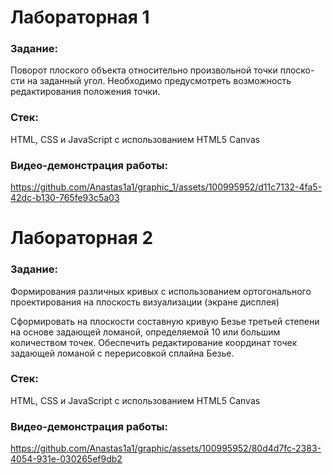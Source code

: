 # Лабораторная 1
### Задание: 
Поворот плоского объекта относительно произвольной точки плоско- сти на заданный угол. Необходимо предусмотреть возможность редактирования положения точки.

### Cтек:
HTML, CSS и JavaScript с использованием HTML5 Canvas

### Видео-демонстрация работы:
https://github.com/Anastas1a1/graphic_1/assets/100995952/d11c7132-4fa5-42dc-b130-765fe93c5a03


# Лабораторная 2
### Задание: 
Формирования различных кривых с использованием ортогонального проектирования на плоскость визуализации (экране дисплея)

Сформировать на плоскости составную кривую Безье третьей степени на основе задающей ломаной, определяемой 10 или большим количеством точек. Обеспечить редактирование координат точек задающей ломаной с перерисовкой сплайна Безье.

### Cтек:
HTML, CSS и JavaScript с использованием HTML5 Canvas

### Видео-демонстрация работы:
https://github.com/Anastas1a1/graphic/assets/100995952/80d4d7fc-2383-4054-931e-030265ef9db2

